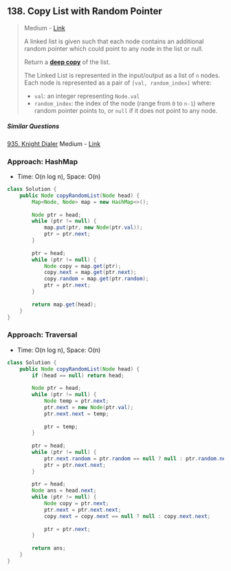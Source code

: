 ## 138. Copy List with Random Pointer

> Medium - [Link](https://leetcode.com/problems/copy-list-with-random-pointer/)
>
> A linked list is given such that each node contains an additional random pointer which could point to any node in the list or null.
>
> Return a [**deep copy**](https://en.wikipedia.org/wiki/Object_copying#Deep_copy) of the list.
>
> The Linked List is represented in the input/output as a list of `n` nodes. Each node is represented as a pair of `[val, random_index]` where:
>
> - `val`: an integer representing `Node.val`
> - `random_index`: the index of the node (range from `0` to `n-1`) where random pointer points to, or `null` if it does not point to any node.

##### Similar Questions

[935. Knight Dialer](935.%20Knight%20Dialer.md)	Medium - [Link](https://leetcode.com/problems/knight-dialer/)



### Approach: HashMap

- Time: O(n log n), Space: O(n)

```java
class Solution {
    public Node copyRandomList(Node head) {
        Map<Node, Node> map = new HashMap<>();
        
        Node ptr = head;
        while (ptr != null) {
            map.put(ptr, new Node(ptr.val));
            ptr = ptr.next;
        }
        
        ptr = head;
        while (ptr != null) {
            Node copy = map.get(ptr);
            copy.next = map.get(ptr.next);
            copy.random = map.get(ptr.random);
            ptr = ptr.next;
        }
        
        return map.get(head);
    }
}
```



### Approach: Traversal

- Time: O(n log n), Space: O(n)

```java
class Solution {
    public Node copyRandomList(Node head) {
        if (head == null) return head;
        
        Node ptr = head;
        while (ptr != null) {
            Node temp = ptr.next;
            ptr.next = new Node(ptr.val);
            ptr.next.next = temp;
            
            ptr = temp;
        }
        
        ptr = head;
        while (ptr != null) {
            ptr.next.random = ptr.random == null ? null : ptr.random.next;
            ptr = ptr.next.next;
        }
        
        ptr = head;
        Node ans = head.next;
        while (ptr != null) {
            Node copy = ptr.next;
            ptr.next = ptr.next.next;
            copy.next = copy.next == null ? null : copy.next.next;
            
            ptr = ptr.next;
        }
        
        return ans;
    }
}
```



